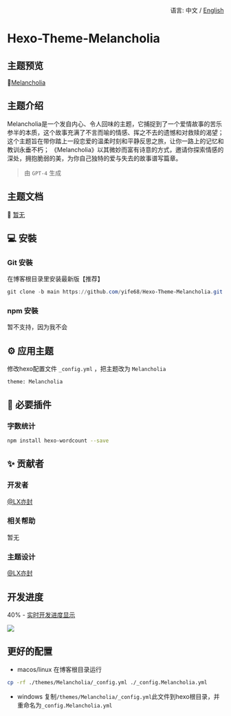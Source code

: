 <div align="right">
  语言:
  中文 / 
  <a title="English" href="/README_EN.md">English</a>
</div>

# Hexo-Theme-Melancholia

## 主题预览

🤟[Melancholia](https://yi.meuicat.com/)

## 主题介绍

Melancholia是一个发自内心、令人回味的主题，它捕捉到了一个爱情故事的苦乐参半的本质，这个故事充满了不言而喻的情感、挥之不去的遗憾和对救赎的渴望；
这个主题旨在带你踏上一段恋爱的温柔时刻和平静反思之旅，让你一路上的记忆和教训永垂不朽；
《Melancholia》以其微妙而富有诗意的方式，邀请你探索情感的深处，拥抱脆弱的美，为你自己独特的爱与失去的故事谱写篇章。

> 由 `GPT-4` 生成

## 主题文档

📖 [暂无](https://github.com/yife68/Hexo-Theme-Melancholia)

## 💻 安裝

### Git 安裝

在博客根目录里安装最新版【推荐】

```powershell
git clone -b main https://github.com/yife68/Hexo-Theme-Melancholia.git themes/Melancholia
```

### npm 安裝

暂不支持，因为我不会

## ⚙ 应用主题

修改hexo配置文件 `_config.yml` ，把主题改为 `Melancholia`

```
theme: Melancholia
```

## 🛑 必要插件

### 字数统计

```bash
npm install hexo-wordcount --save
```

## ✨ 贡献者

### 开发者
[@LX亦封](https://github.com/yife68)
### 相关帮助
暂无
### 主题设计
[@LX亦封](https://github.com/yife68)

## 开发进度
40% - [实时开发进度显示](https://meuicat.com/project/)

![](https://wakatime.com/badge/user/83fb0ced-264a-4219-b3ae-e8d36271fda7/project/f0001bb9-18f5-4eb4-9d36-17d87d7d9a73.svg)

## 更好的配置
- macos/linux
在博客根目录运行
```bash
cp -rf ./themes/Melancholia/_config.yml ./_config.Melancholia.yml
```
- windows
复制```/themes/Melancholia/_config.yml```此文件到hexo根目录，并重命名为```_config.Melancholia.yml```

